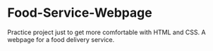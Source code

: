 # Food-Service-Webpage

Practice project just to get more comfortable with HTML and CSS. 
A webpage for a food delivery service.
